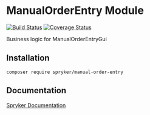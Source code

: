 # ManualOrderEntry Module
[![Build Status](https://travis-ci.org/spryker/manual-order-entry.svg)](https://travis-ci.org/spryker/manual-order-entry)
[![Coverage Status](https://coveralls.io/repos/github/spryker/manual-order-entry/badge.svg)](https://coveralls.io/github/spryker/manual-order-entry)

Business logic for ManualOrderEntryGui

## Installation

```
composer require spryker/manual-order-entry
```

## Documentation

[Spryker Documentation](https://academy.spryker.com/developing_with_spryker/module_guide/modules.html)
